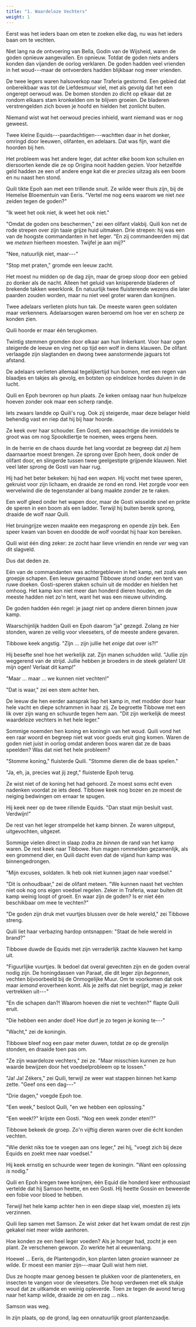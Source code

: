```yaml
---
title: "1. Waardeloze Vechters"
weight: 1
---
```


Eerst was het ieders baan om eten te zoeken elke dag, nu was het ieders baan om te vechten. 

Niet lang na de ontvoering van Bella, Godin van de Wijsheid, waren de goden opnieuw aangevallen. En opnieuw. Totdat de goden niets anders konden dan vijanden de oorlog verklaren. De goden hadden veel vrienden in het woud---maar de ontvoerders hadden blijkbaar nog meer vrienden.

De twee legers waren halsoverkop naar Traferia gestormd. Een gebied dat onbereikbaar was tot de Liefdesmuur viel, met als gevolg dat het een ongerept oerwoud was. De bomen stonden zo dicht op elkaar dat ze rondom elkaars stam kronkelden om te blijven groeien. De bladeren verstrengelden zich boven je hoofd en hielden het zonlicht buiten. 

Niemand wist wat het oerwoud precies inhield, want niemand was er nog geweest.

Twee kleine Equids---paardachtigen---wachtten daar in het donker, omringd door leeuwen, olifanten, en adelaars. Dat was fijn, want die hoorden bij hen. 

Het probleem was het andere leger, dat achter elke boom kon schuilen en diersoorten kende die ze op Origina nooit hadden gezien. Voor hetzelfde geld hadden ze een of andere enge kat die er _precies_ uitzag als een boom en nu naast hen stond.

Quili tikte Epoh aan met een trillende snuit. Ze wilde weer thuis zijn, bij de Hemelse Bloementuin van Eeris. "Vertel me nog eens waarom we niet _nee_ zeiden tegen de goden?"

"Ik weet het ook niet, ik weet het ook niet."

"Omdat de goden ons beschermen," zei een olifant vlakbij. Quili kon net de rode strepen over zijn taaie grijze huid uitmaken. Drie strepen: hij was een van de hoogste commandanten in het leger. "En zij commandeerden mij dat we _meteen_ hierheen moesten. Twijfel je aan mij?"

"Nee, natuurlijk niet, maar---"

"Stop met praten," gromde een leeuw zacht.

Het moest nu midden op de dag zijn, maar de groep sloop door een gebied zo donker als de nacht. Alleen het geluid van knisperende bladeren of brekende takken weerklonk. En natuurlijk twee fluisterende wezens die later paarden zouden worden, maar nu niet veel groter waren dan konijnen.

Twee adelaars verlieten plots hun tak. De meeste waren geen soldaten maar verkenners. Adelaarsogen waren beroemd om hoe ver en scherp ze konden zien. 

Quili hoorde er maar één terugkomen.

Twintig stemmen gromden door elkaar aan hun linkerkant. Voor haar ogen steigerde de leeuw en ving net op tijd een wolf in diens klauwen. De olifant verlaagde zijn slagtanden en dwong twee aanstormende jaguars tot afstand. 

De adelaars verlieten allemaal tegelijkertijd hun bomen, met een regen van blaadjes en takjes als gevolg, en botsten op eindeloze hordes duiven in de lucht.

Quili en Epoh bevroren op hun plaats. Ze keken omlaag naar hun hulpeloze hoeven zonder ook maar een scherp randje.

Iets zwaars landde op Quili's rug. Ook zij steigerde, maar deze belager hield behendig vast en riep dat hij bij haar hoorde. 

Ze keek over haar schouder. Een Gosti, een aapachtige die inmiddels te groot was om nog Spookdiertje te noemen, wees ergens heen.

In de herrie en de chaos duurde het lang voordat ze begreep dat _zij_ hem daarnaartoe moest brengen. Ze sprong over Epoh heen, dook onder de olifant door, en slingerde tussen twee geelgestipte grijpende klauwen. Niet veel later sprong de Gosti van haar rug.

Hij had het beter bekeken: hij had een _wapen_. Hij vocht met twee speren, gekruist voor zijn lichaam, en draaide ze rond en rond. Het zorgde voor een wervelwind die de tegenstander al bang maakte zonder ze te raken. 

Een wolf gleed onder het wapen door, maar de Gosti wisselde snel en prikte de speren in een boom als een ladder. Terwijl hij buiten bereik sprong, draaide de wolf naar Quili.

Het bruingrijze wezen maakte een megasprong en opende zijn bek. Een speer kwam van boven en doodde de wolf voordat hij haar kon bereiken. 

Quili wist één ding zeker: ze zocht haar lieve vriendin en rende _ver_ weg van dit slagveld.

Dus dat deden ze.

Eén van de commandanten was achtergebleven in het kamp, net zoals een groepje schapen. Een leeuw genaamd Tibbowe stond onder een tent van ruwe doeken. Gosti-speren staken schuin uit de modder en hielden het omhoog. Het kamp kon niet meer dan honderd dieren houden, en de meeste hadden niet zo'n tent, want het was een nieuwe uitvinding.

De goden hadden één regel: je jaagt niet op andere dieren binnen jouw kamp. 

Waarschijnlijk hadden Quili en Epoh daarom "ja" gezegd. Zolang ze hier stonden, waren ze veilig voor vleeseters, of de meeste andere gevaren.

Tibbowe keek angstig. "Zijn ... zijn jullie het _enige_ dat over is?!"

Hij besefte snel hoe het werkelijk zat. Zijn manen schudden wild. "Jullie zijn weggerend van de strijd. Jullie hebben je broeders in de steek gelaten! Uit mijn ogen! Verlaat dit kamp!"

"Maar ... maar ... we kunnen niet vechten!"

"Dat is waar," zei een stem achter hen. 

De leeuw die hen eerder aansprak liep het kamp in, met modder door haar hele vacht en diepe schrammen in haar zij. Ze begroette Tibbowe met een lik over zijn wang en schuurde tegen hem aan. "Dit zijn werkelijk de meest waardeloze vechters in het hele leger."

Sommige noemden hen koning en koningin van het woud. Quili vond het een raar woord en begreep niet wat voor goeds eruit ging komen. Waren de goden niet juist in oorlog omdat anderen boos waren dat ze de baas speelden? Was dat niet het hele probleem?

"Stomme koning," fluisterde Quili. "Stomme dieren die de baas spelen."

"Ja, eh, ja, precies wat jij zegt," fluisterde Epoh terug.

Ze wist niet of de koning het had gehoord. Ze moest soms echt even nadenken voordat ze iets deed. Tibbowe keek nog bozer en ze moest de neiging bedwingen om ernaar te spugen. 

Hij keek neer op de twee rillende Equids. "Dan staat mijn besluit vast. Verdwijn!"

De rest van het leger strompelde het kamp binnen. Ze waren uitgeput, uitgevochten, uitgezet. 

Sommige vielen direct in slaap zodra ze _binnen_ de rand van het kamp waren. De rest keek naar Tibbowe. Hun magen rommelden gezamenlijk, als een grommend dier, en Quili dacht even dat de vijand hun kamp was binnengedrongen.

"Mijn excuses, soldaten. Ik heb ook niet kunnen jagen naar voedsel."

"Dit is onhoudbaar," zei de olifant meteen. "We kunnen naast het vechten niet ook nog ons eigen voedsel regelen. Zeker in Traferia, waar buiten dit kamp weinig loopt of groeit. En waar zijn de goden? Is er niet één beschikbaar om mee te vechten?"

"De goden zijn druk met vuurtjes blussen over de hele wereld," zei Tibbowe streng.

Quili liet haar verbazing hardop ontsnappen: "Staat de hele wereld in brand?"

Tibbowe duwde de Equids met zijn verraderlijk zachte klauwen het kamp uit. 

"Figuurlijke vuurtjes. Ik bedoel dat overal gevechten zijn en de goden overal nodig zijn. De honingdassen van Paraat, die dit leger zijn _begonnen_, vechten bijvoorbeeld bij de Onmogelijke Muur. Om te voorkomen dat ook maar _iemand_ eroverheen komt. Als je zelfs dat niet begrijpt, mag je zeker vertrekken uit---"

"En die schapen dan?! Waarom hoeven die niet te vechten?" flapte Quili eruit.

"Die hebben een ander doel! Hoe durf je zo tegen je koning te---" 

"Wacht," zei de koningin. 

Tibbowe bleef nog een paar meter duwen, totdat ze op de grenslijn stonden, en draaide toen pas om. 

"Ze zijn waardeloze vechters," zei ze. "Maar misschien kunnen ze hun waarde bewijzen door het voedselprobleem op te lossen."

"Ja! Ja! Zékers," zei Quili, terwijl ze weer wat stappen binnen het kamp zette. "Geef ons een dag---"

"Drie dagen," voegde Epoh toe.

"Een week," besloot Quili, "en we hebben een oplossing."

"Een week!?" krijste een Gosti. "Nog een week zonder eten!?"

Tibbowe bekeek de groep. Zo'n vijftig dieren waren over die écht konden vechten. 

"Wie denkt niks toe te voegen aan ons leger," zei hij, "voegt zich bij deze Equids en zoekt mee naar voedsel."

Hij keek ernstig en schuurde weer tegen de koningin. "Want een oplossing _is_ nodig."

Quili en Epoh kregen twee konijnen, één Equid die honderd keer enthousiast vertelde dat hij Samson heette, en een Gosti. Hij heette Gossin en beweerde een fobie voor bloed te hebben. 

Terwijl het hele kamp achter hen in een diepe slaap viel, moesten zij iets verzinnen. 

Quili liep samen met Samson. Ze wist zeker dat het kwam omdat de rest zijn gekakel niet meer wilde aanhoren.

Hoe konden ze een heel leger voeden? Als je honger had, zocht je een plant. Ze verschenen gewoon. Zo werkte het al eeuwenlang. 

Hoewel ... Eeris, de Plantengodin, kon planten laten _groeien_ wanneer ze wilde. Er moest een manier zijn---maar Quili wist hem niet.

Dus ze hoopte maar genoeg bessen te plukken voor de planteneters, en insecten te vangen voor de vleeseters. Die hoop verdween met elk stukje woud dat ze uitkamde en weinig opleverde. Toen ze tegen de avond terug naar het kamp wilde, draaide ze om en zag ... niks.

Samson was weg. 

In zijn plaats, op de grond, lag een onnatuurlijk groot plantenzaadje.